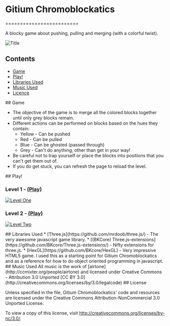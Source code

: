 # Gitium Chromoblockatics
=========================

A blocky game about pushing, pulling and merging (with a colorful twist).

![Title](http://rozifus.github.com/game-off-2012/img/title.png)

## Contents

- [Game](#game)
- [Play!](#play)
- [Libraries Used](#libraries)
- [Music Used](#music)
- [Licence](#licence)

<a name="game" />
## Game

- The objective of the game is to merge all the colored blocks together until only grey blocks remain. 
- Different actions can be performed on blocks based on the hues they contain:
  - Yellow - Can be pushed
  - Red - Can be pulled
  - Blue - Can be ghosted (passed through)
  - Grey - Can't do anything, other than get in your way!
- Be careful not to trap yourself or place the blocks into positions that you can't get them out of.
- If you do get stuck, you can refresh the page to reload the level.

<a name="play" />
## Play!

### Level 1 - [(Play)](http://rozifus.github.com/game-off-2012/one.html)

<a href="http://rozifus.github.com/game-off-2012/one.html">![Level One](http://rozifus.github.com/game-off-2012/img/one.png)</a>

### Level 2 - [(Play)](http://rozifus.github.com/game-off-2012/two.html)

<a href="http://rozifus.github.com/game-off-2012/two.html">![Level Two](http://rozifus.github.com/game-off-2012/img/two.png)</a>

<a name="libraries" />
## Libraries Used
* [Three.js](https://github.com/mrdoob/three.js/) - The very awesome javascript game library.
* [(BKCore) Three.js-extensions](https://github.com/BKcore/Three.js-extensions/) - Nifty extensions for three.js.
* [HexGL](https://github.com/BKcore/HexGL) - Very impressive HTML5 game. I used this as a starting point for Gitium Chromoblockatics and as a reference for how to do object oriented programming in javascript.

<a name="music" />
## Music Used
All music is the work of [airtone](http://ccmixter.org/people/airtone) and licensed under Creative Commons - Attribution 3.0 Unported [CC BY 3.0](http://creativecommons.org/licenses/by/3.0/legalcode)

<a name="licence" />
## License

Unless specified in the file, Gitium Chromoblockatics' code and resources are licensed under the Creative Commons Attribution-NonCommercial 3.0 Unported License.

To view a copy of this license, visit http://creativecommons.org/licenses/by-nc/3.0/.
